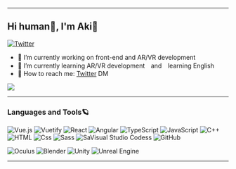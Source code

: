 * * *

## Hi human👋, I'm Aki🤖


[![Twitter](https://img.shields.io/badge/Twitter-1DA1F2?logo=Twitter&logoColor=white&style=for-the-badge)]()


- 🚀  I’m currently working on front-end and AR/VR development
- 🎨  I’m currently learning AR/VR development　and　learning English
- 💌  How to reach me: [Twitter](https://twitter.com/akiy_8) DM

![](https://github-profile-summary-cards.vercel.app/api/cards/profile-details?username=akkie8&theme=dracula)

* * *

### Languages and Tools🪐
<p>
  <img alt="Vue.js" src="https://img.shields.io/badge/Vue.js-4FC08D?logo=Vue.js&logoColor=white&style=for-the-badge" />
  <img alt="Vuetify" src="https://img.shields.io/badge/Vuetify-1867C0?logo=Vuetify&logoColor=white&style=for-the-badge" />
  
  <img alt="React" src="https://img.shields.io/badge/React-61DAFB?logo=react&logoColor=white&style=for-the-badge" />
  <img alt="Angular" src="https://img.shields.io/badge/Angular-DD0031?logo=angular&logoColor=white&style=for-the-badge" />

  <img alt="TypeScript" src="https://img.shields.io/badge/TypeScript-3178C6?logo=TypeScript&logoColor=white&style=for-the-badge" />
  <img alt="JavaScript" src="https://img.shields.io/badge/JavaScript-F7DF1E?logo=javascript&logoColor=white&style=for-the-badge" /> 
  <img alt="C++" src="https://img.shields.io/badge/C++-00599C?logo=Cplusplus&logoColor=white&style=for-the-badge" /> 
  
  <img alt="HTML" src="https://img.shields.io/badge/HTML-E34F26?logo=html5&logoColor=white&style=for-the-badge" />
  <img alt="Css" src="https://img.shields.io/badge/CSS-1572B6?logo=css3&logoColor=white&style=for-the-badge" />
  <img alt="Sass" src="https://img.shields.io/badge/Sass-CC6699?logo=sass&logoColor=white&style=for-the-badge" />
  
  <img alt="SaVisual Studio Codess" src="https://img.shields.io/badge/Visual Studio Code-007ACC?logo=Visual Studio Code&logoColor=white&style=for-the-badge" /> 
  <img alt="GitHub" src="https://img.shields.io/badge/GitHub-181717?logo=GitHub&logoColor=white&style=for-the-badge" />
 
</p>
<p>
  <img alt="Oculus" src="https://img.shields.io/badge/Oculus-1C1E20?logo=Oculus&logoColor=white&style=for-the-badge" />
  <img alt="Blender" src="https://img.shields.io/badge/Blender-F5792A?logo=Blender&logoColor=white&style=for-the-badge" />
  <img alt="Unity" src="https://img.shields.io/badge/Unity-000000?logo=unity&logoColor=white&style=for-the-badge" />
  <img alt="Unreal Engine" src="https://img.shields.io/badge/Unreal Engine-0E1128?logo=Unreal Engine&logoColor=white&style=for-the-badge" />
</p>

* * *

